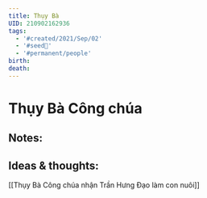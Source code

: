 ```yaml
---
title: Thụy Bà
UID: 210902162936
tags:
  - '#created/2021/Sep/02'
  - '#seed🥜'
  - '#permanent/people'
birth: 
death: 
---
```

# Thụy Bà Công chúa

## Notes:


## Ideas & thoughts:
[[Thụy Bà Công chúa nhận Trần Hưng Đạo làm con nuôi]]
